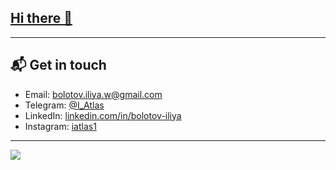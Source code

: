 ## [Hi there 👋](https://iliya-bolotov.space/)

***

## 📬 Get in touch

- Email: [bolotov.iliya.w@gmail.com][1]
- Telegram: [@I_Atlas][2]
- LinkedIn: [linkedin.com/in/bolotov-iliya][3]
- Instagram: [iatlas1][4]

[1]: mailto:bolotov.iliya.w@gmail.com
[2]: https://t.me/I_Atlas
[3]: https://www.linkedin.com/in/bolotov-iliya
[4]: https://www.instagram.com/iatlas1

***

![](https://hit.yhype.me/github/profile?user_id=54947380)
